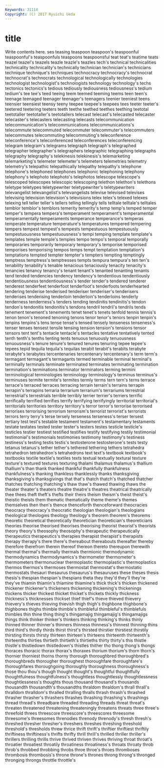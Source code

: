 ```yaml
---
Keywords: 31114 
Copyright: (C) 2017 Ryuichi Ueda
---
```


# title

Write contents here.
ses teasing teaspoon teaspoon's teaspoonful teaspoonful's
teaspoonfuls teaspoons teaspoonsful teat teat's teatime teats teazel teazel's teazels
teazle teazle's teazles tech's technical technicalities technicality technicality's technically technician
technician's technicians technique technique's techniques technocracy technocracy's technocrat technocrat's technocrats
technological technologically technologies technologist technologist's technologists technology technology's techs tectonics
tectonics's tedious tediously tediousness tediousness's tedium tedium's tee tee's teed
teeing teem teemed teeming teems teen teen's teenage teenaged teenager
teenager's teenagers teenier teeniest teens teensier teensiest teensy teeny teepee
teepee's teepees tees teeter teeter's teetered teetering teeters teeth teethe
teethed teethes teething teetotal teetotaller teetotaller's teetotallers telecast telecast's telecasted
telecaster telecaster's telecasters telecasting telecasts telecommunication telecommunication's telecommunications telecommunications's telecommute
telecommuted telecommuter telecommuter's telecommuters telecommutes telecommuting telecommuting's teleconference teleconference's teleconferenced
teleconferences teleconferencing telegram telegram's telegrams telegraph telegraph's telegraphed telegrapher telegrapher's
telegraphers telegraphic telegraphing telegraphs telegraphy telegraphy's telekinesis telekinesis's telemarketing telemarketing's
telemeter telemeter's telemeters telemetries telemetry telemetry's telepathic telepathically telepathy telepathy's
telephone telephone's telephoned telephones telephonic telephoning telephony telephony's telephoto telephoto's
telephotos telescope telescope's telescoped telescopes telescopic telescoping telethon telethon's telethons
teletype teletypes teletypewriter teletypewriter's teletypewriters televangelist televangelist's televangelists televise televised
televises televising television television's televisions telex telex's telexed telexes telexing
tell teller teller's tellers telling tellingly tells telltale telltale's telltales
temblor temblor's temblors temerity temerity's temp temp's temped temper temper's
tempera tempera's temperament temperament's temperamental temperamentally temperaments temperance temperance's temperas
temperate temperature temperature's temperatures tempered tempering tempers tempest tempest's tempests
tempestuous tempestuously tempestuousness tempestuousness's tempi temping template template's templates temple
temple's temples tempo tempo's temporal temporally temporaries temporarily temporary temporary's
temporise temporised temporises temporising tempos temps tempt temptation temptation's temptations
tempted tempter tempter's tempters tempting temptingly temptress temptress's temptresses tempts
tempura tempura's ten ten's tenability tenability's tenable tenacious tenaciously tenacity
tenacity's tenancies tenancy tenancy's tenant tenant's tenanted tenanting tenants tend
tended tendencies tendency tendency's tendentious tendentiously tendentiousness tendentiousness's tender tender's
tendered tenderer tenderest tenderfeet tenderfoot tenderfoot's tenderfoots tenderhearted tendering tenderise
tenderised tenderiser tenderiser's tenderisers tenderises tenderising tenderloin tenderloin's tenderloins tenderly
tenderness tenderness's tenders tending tendinitis tendinitis's tendon tendon's tendonitis tendonitis's
tendons tendril tendril's tendrils tends tenement tenement's tenements tenet tenet's
tenets tenfold tennis tennis's tenon tenon's tenoned tenoning tenons tenor
tenor's tenors tenpin tenpin's tenpins tenpins's tens tense tense's tensed
tensely tenseness tenseness's tenser tenses tensest tensile tensing tension tension's
tensions tensor tensors tent tent's tentacle tentacle's tentacles tentative tentatively
tented tenth tenth's tenths tenting tents tenuous tenuously tenuousness tenuousness's
tenure tenure's tenured tenures tenuring tepee tepee's tepees tepid tequila
tequila's tequilas terabit terabit's terabits terabyte terabyte's terabytes tercentenaries tercentenary
tercentenary's term term's termagant termagant's termagants termed terminable terminal terminal's
terminally terminals terminate terminated terminates terminating termination termination's terminations terminator
terminators terming termini terminological terminologies terminology terminology's terminus terminus's terminuses
termite termite's termites termly terms tern tern's terns terrace terrace's
terraced terraces terracing terrain terrain's terrains terrapin terrapin's terrapins terraria
terrarium terrarium's terrariums terrestrial terrestrial's terrestrials terrible terribly terrier terrier's
terriers terrific terrifically terrified terrifies terrify terrifying terrifyingly territorial territorial's
territorials territories territory territory's terror terror's terrorise terrorised terrorises terrorising
terrorism terrorism's terrorist terrorist's terrorists terrors terry terry's terse tersely
terseness terseness's terser tersest tertiary test test's testable testament testament's
testamentary testaments testate testates tested tester tester's testers testes testicle
testicle's testicles testier testiest testified testifies testify testifying testily testimonial
testimonial's testimonials testimonies testimony testimony's testiness testiness's testing testis testis's
testosterone testosterone's tests testy tetanus tetanus's tether tether's tethered tethering
tethers tetrahedra tetrahedron tetrahedron's tetrahedrons text text's textbook textbook's textbooks
textile textile's textiles texts textual textually textural texture texture's textured
textures texturing thalami thalamus thalamus's thallium thallium's than thank thanked
thankful thankfully thankfulness thankfulness's thanking thankless thanklessly thanks thanksgiving thanksgiving's
thanksgivings that that's thatch thatch's thatched thatcher thatches thatching thatching's
thaw thaw's thawed thawing thaws the theater theater's theaters theatre
theatre's theatres theatrical theatrically thee thees theft theft's thefts their
theirs theism theism's theist theist's theistic theists them thematic thematically
theme theme's themes themselves then then's thence thenceforth thenceforward theocracies
theocracy theocracy's theocratic theologian theologian's theologians theological theologies theology theology's
theorem theorem's theorems theoretic theoretical theoretically theoretician theoretician's theoreticians theories
theorise theorised theorises theorising theorist theorist's theorists theory theory's theosophy
theosophy's therapeutic therapeutically therapeutics therapeutics's therapies therapist therapist's therapists therapy
therapy's there there's thereabout thereabouts thereafter thereby therefore therefrom therein
thereof thereon thereto thereupon therewith thermal thermal's thermally thermals thermionic
thermodynamic thermodynamics thermodynamics's thermometer thermometer's thermometers thermonuclear thermoplastic thermoplastic's thermoplastics
thermos thermos's thermoses thermostat thermostat's thermostatic thermostats thesauri thesaurus thesaurus's
thesauruses these theses thesis thesis's thespian thespian's thespians theta they
they'd they'll they're they've thiamin thiamin's thiamine thiamine's thick thick's
thicken thickened thickener thickener's thickeners thickening thickening's thickenings thickens thicker
thickest thicket thicket's thickets thickly thickness thickness's thicknesses thickset thief
thief's thieve thieved thievery thievery's thieves thieving thievish thigh thigh's
thighbone thighbone's thighbones thighs thimble thimble's thimbleful thimbleful's thimblefuls thimbles
thin thine thing thing's thingamajig thingamajig's thingamajigs things think thinker
thinker's thinkers thinking thinking's thinks thinly thinned thinner thinner's thinners
thinness thinness's thinnest thinning thins third third's thirdly thirds thirst
thirst's thirsted thirstier thirstiest thirstily thirsting thirsts thirsty thirteen thirteen's
thirteens thirteenth thirteenth's thirteenths thirties thirtieth thirtieth's thirtieths thirty thirty's
this thistle thistle's thistledown thistledown's thistles thither tho thong thong's
thongs thoraces thoracic thorax thorax's thoraxes thorium thorium's thorn thorn's
thornier thorniest thorns thorny thorough thoroughbred thoroughbred's thoroughbreds thorougher thoroughest
thoroughfare thoroughfare's thoroughfares thoroughgoing thoroughly thoroughness thoroughness's those thou thou's
though thought thought's thoughtful thoughtfully thoughtfulness thoughtfulness's thoughtless thoughtlessly thoughtlessness
thoughtlessness's thoughts thous thousand thousand's thousands thousandth thousandth's thousandths thraldom
thraldom's thrall thrall's thralldom thralldom's thralled thralling thralls thrash thrash's
thrashed thrasher thrasher's thrashers thrashes thrashing thrashing's thrashings thread thread's
threadbare threaded threading threads threat threat's threaten threatened threatening threateningly
threatens threats three three's threefold threes threescore threescore's threescores threesome
threesome's threesomes threnodies threnody threnody's thresh thresh's threshed thresher thresher's
threshers threshes threshing threshold threshold's thresholds threw thrice thrift thrift's
thriftier thriftiest thriftily thriftiness thriftiness's thrifts thrifty thrill thrill's thrilled
thriller thriller's thrillers thrilling thrills thrive thrived thriven thrives thriving
throat throat's throatier throatiest throatily throatiness throatiness's throats throaty throb
throb's throbbed throbbing throbs throe throe's throes thromboses thrombosis thrombosis's
throne throne's thrones throng throng's thronged thronging throngs throttle throttle's
